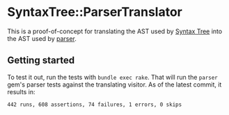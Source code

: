 # SyntaxTree::ParserTranslator

This is a proof-of-concept for translating the AST used by [Syntax Tree](https://github.com/ruby-syntax-tree/syntax_tree) into the AST used by [parser](https://github.com/whitequark/parser).

## Getting started

To test it out, run the tests with `bundle exec rake`. That will run the `parser` gem's parser tests against the translating visitor. As of the latest commit, it results in:

```
442 runs, 608 assertions, 74 failures, 1 errors, 0 skips
```
